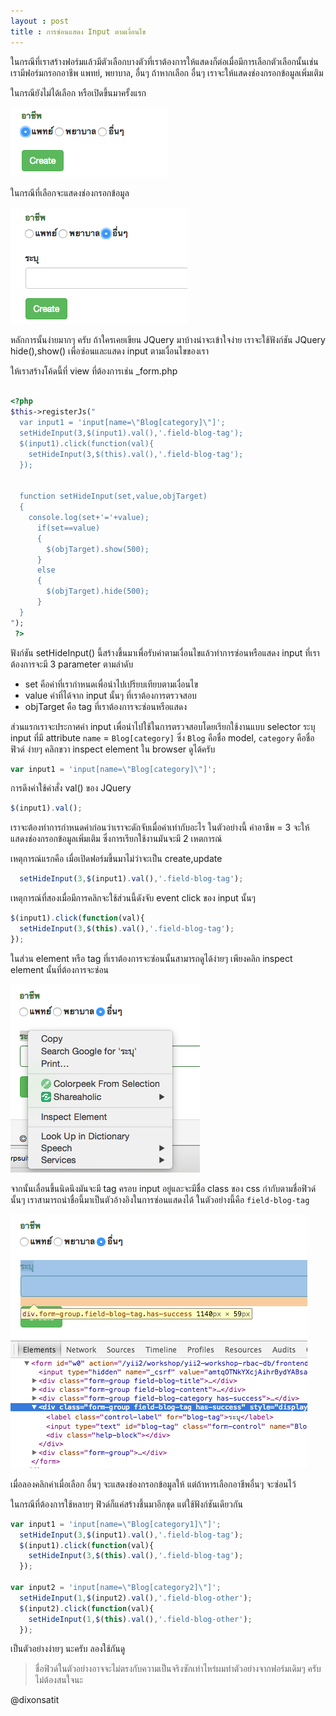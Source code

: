 ```yaml
---
layout : post
title : การซ่อนแสดง Input ตามเงื่อนไข
---
```


ในกรณีที่เราสร้างฟอร์มแล้วมีตัวเลือกบางตัวที่เราต้องการให้แสดงก็ต่อเมื่อมีการเลือกตัวเลือกนั้นเช่น เรามีฟอร์มกรอกอาชีพ แพทย์, พยาบาล, อื่นๆ ถ้าหากเลือก อื่นๆ เราจะให้แสดงช่องกรอกข้อมูลเพิ่มเติม

ในกรณียังไม่ได้เลือก หรือเปิดขึ้นมาครั้งแรก

![](/img/input-hide.png)

ในกรณีที่เลือกจะแสดงช่องกรอกข้อมูล

![](/img/input-show.png)

หลักการนั้นง่ายมากๆ ครับ ถ้าใครเคยเขียน JQuery มาบ้างน่าจะเข้าใจง่าย เราจะใช้ฟังก์ชัน JQuery hide(),show() เพื่อซ่อนและแสดง input ตามเงื่อนไขของเรา

ให้เราสร้างโค้ดนี้ที่ view ที่ต้องการเช่น \_form.php

```php

<?php
$this->registerJs("
  var input1 = 'input[name=\"Blog[category]\"]';
  setHideInput(3,$(input1).val(),'.field-blog-tag');
  $(input1).click(function(val){
    setHideInput(3,$(this).val(),'.field-blog-tag');
  });


  function setHideInput(set,value,objTarget)
  {
    console.log(set+'='+value);
      if(set==value)
      {
        $(objTarget).show(500);
      }
      else
      {
        $(objTarget).hide(500);
      }
  }
");
 ?>
```

ฟังก์ชัน setHideInput() นี้สร้างขึ้นมาเพื่อรับค่าตามเงื่อนไขแล้วทำการซ่อนหรือแสดง input ที่เราต้องการจะมี 3 parameter ตามลำดับ

- set คือค่าที่เรากำหนดเพื่อนำไปเปรียบเทียบตามเงื่อนไข
- value ค่าที่ได้จาก input  นั้นๆ ที่เราต้องการตรวจสอบ
- objTarget คือ  tag ที่เราต้องการจะซ่อนหรือแสดง

ส่วนแรกเราจะประกาศค่า input เพื่อนำไปใช้ในการตรวจสอบโดยเรียกใช้งานแบบ selector ระบุ input ที่มี attribute `name` = `Blog[category]` ซึ่ง `Blog` คือชื่อ model, `category` คือชื่อฟิวด์ ง่ายๆ คลิกขวา inspect element ใน browser ดูได้ครับ

```js
var input1 = 'input[name=\"Blog[category]\"]';
```

การดึงค่าใช้คำสั่ง val() ของ JQuery

```js
$(input1).val();
```

เราจะต้องทำการกำหนดค่าก่อนว่าเราจะดักจับเมื่อค่าเท่ากับอะไร ในตัวอย่างนี้ ค่าอาชีพ = 3 จะให้แสดงช่องกรอกข้อมูลเพิ่มเติม ซึ่งการเรียกใช้งานมันจะมี 2 เหตการณ์

เหตุการณ์แรกคือ เมื่อเปิดฟอร์มขึ้นมาไม่ว่าจะเป็น create,update

```js
  setHideInput(3,$(input1).val(),'.field-blog-tag');
```

เหตุการณ์ที่สองเมื่อมีการคลิกจะใช้ส่วนนี้ดังจับ event click ของ input นั้นๆ

```js
$(input1).click(function(val){
  setHideInput(3,$(this).val(),'.field-blog-tag');
});
```

ในส่วน element หรือ tag ที่เราต้องการจะซ่อนนั้นสามารถดูได้ง่ายๆ เพียงคลิก inspect element นั้นที่ต้องการจะซ่อน

![](/img/input-inspect.png)

จากนั้นเลื่อนขึ้นนิดนึงมันจะมี tag ครอบ input อยู่และจะมีชื่อ class ของ css กำกับตามชื่อฟิวด์นั้นๆ เราสามารถนำชื่อนี้มาเป็นตัวอ้างอิงในการซ่อนแสดงได้ ในตัวอย่างนี้คือ `field-blog-tag`

![](/img/input-inspect-tag.png)

เมื่อลองคลิกค่าเมื่อเลือก อื่นๆ จะแสดงช่องกรอกข้อมูลให้ แต่ถ้าหารเลือกอาชีพอื่นๆ จะซ่อนไว้

ในกรณีที่ต้องการใช้หลายๆ ฟิวด์ก็แค่สร้างชึ้นมาอีกชุด แต่ใช้ฟังก์ชันเดียวกัน

```js
var input1 = 'input[name=\"Blog[category1]\"]';
  setHideInput(3,$(input1).val(),'.field-blog-tag');
  $(input1).click(function(val){
    setHideInput(3,$(this).val(),'.field-blog-tag');
  });

var input2 = 'input[name=\"Blog[category2]\"]';
  setHideInput(1,$(input2).val(),'.field-blog-other');
  $(input2).click(function(val){
    setHideInput(1,$(this).val(),'.field-blog-other');
  });

```

เป็นตัวอย่างง่ายๆ นะครับ ลองใช้กันดู

> ชื่อฟิวด์ในตัวอย่างอาจจะไม่ตรงกับความเป็นจริงซักเท่าไหร่ผมทำตัวอย่างจากฟอร์มเดิมๆ ครับไม่ต้องสนใจนะ

@dixonsatit
